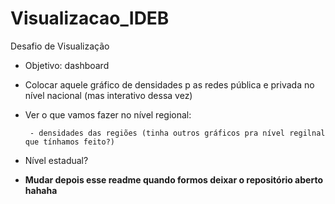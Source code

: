 # Visualizacao_IDEB
Desafio de Visualização

 - Objetivo: dashboard

- Colocar aquele gráfico de densidades p as redes pública e privada no nível nacional (mas interativo dessa vez)

- Ver o que vamos fazer no nível regional: 

       - densidades das regiões (tinha outros gráficos pra nível regilnal que tínhamos feito?)

- Nível estadual?

- **Mudar depois esse readme quando formos deixar o repositório aberto hahaha**
